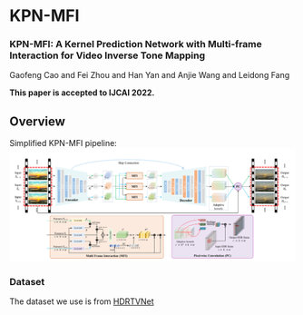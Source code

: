 # KPN-MFI

### KPN-MFI: A Kernel Prediction Network with Multi-frame Interaction for Video Inverse Tone Mapping
Gaofeng Cao and Fei Zhou and Han Yan and Anjie Wang and Leidong Fang<br>

**This paper is accepted to IJCAI 2022.** 

## Overview
Simplified KPN-MFI pipeline:
![Fig1a](./images/architecture.png)

### Dataset
The dataset we use is from [HDRTVNet](https://github.com/XPixelGroup/HDRTVNet)